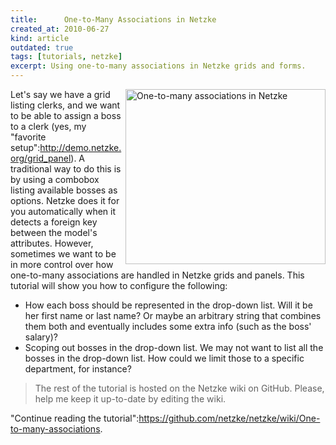 ```yaml
---
title:      One-to-Many Associations in Netzke
created_at: 2010-06-27
kind: article
outdated: true
tags: [tutorials, netzke]
excerpt: Using one-to-many associations in Netzke grids and forms.
---
```

<img align="right" class="frame-right" width="320" height="280" src="http://writelesscode.com/images/2010-06-27.jpg" alt="One-to-many associations in Netzke"/>Let's say we have a grid listing clerks, and we want to be able to assign a boss to a clerk (yes, my "favorite setup":http://demo.netzke.org/grid_panel). A traditional way to do this is by using a combobox listing available bosses as options. Netzke does it for you automatically when it detects a foreign key between the model's attributes. However, sometimes we want to be in more control over how one-to-many associations are handled in Netzke grids and panels. This tutorial will show you how to configure the following:
* How each boss should be represented in the drop-down list. Will it be her first name or last name? Or maybe an arbitrary string that combines them both and eventually includes some extra info (such as the boss' salary)?
* Scoping out bosses in the drop-down list. We may not want to list all the bosses in the drop-down list. How could we limit those to a specific department, for instance?

> The rest of the tutorial is hosted on the Netzke wiki on GitHub. Please, help me keep it up-to-date by editing the wiki.

"Continue reading the tutorial":https://github.com/netzke/netzke/wiki/One-to-many-associations.
